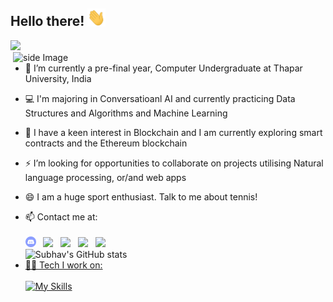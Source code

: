 ## Hello there!  <img src="https://github.com/purjaysin/purjaysin/blob/main/media/Hi.gif" width="29px">
<img src="https://komarev.com/ghpvc/?username=SubhavBatra&color=red" />
<img src="https://i.imgur.com/mVIr207.gif" alt="side Image" align="right" width="500" height="auto" />

- 🏦 I’m currently a pre-final year, Computer Undergraduate at Thapar University, India
- 💻 I'm majoring in Conversatioanl AI and currently practicing Data Structures and Algorithms and Machine Learning
- 🤔 I have a keen interest in Blockchain and I am currently exploring smart contracts and the Ethereum blockchain
- ⚡ I’m looking for opportunities to collaborate on projects utilising Natural language processing, or/and web apps
- 😄 I am a huge sport enthusiast. Talk to me about tennis! 
- 📫 Contact me at: <br><br>
  [<img src="https://github.com/purjaysin/purjaysin/blob/main/media/discord-round.svg" width="3.5%"/>](http://discordapp.com/users/745594262770417764)  &nbsp; [<img src="https://img.icons8.com/color/48/000000/twitter.png" width="3.5%"/>](https://twitter.com/batrasubhav)  &nbsp; [<img src="https://img.icons8.com/color/48/000000/linkedin.png" width="3.5%"/>](https://www.linkedin.com/in/subhav-batra-0269341a4/)  &nbsp; [<img src="https://img.icons8.com/fluent/48/000000/instagram-new.png" width="3.5%"/>](https://www.instagram.com/subhavbatra/)  &nbsp; <a href="mailto:subhavbatra3002@gmail.com"> <img src="https://img.icons8.com/fluent/48/000000/gmail.png" width="3.5%"/>
  <br>
  <img width="500" height="auto" align="right" alt="Subhav's GitHub stats" src="https://github-readme-stats.vercel.app/api?username=subhavbatra&show_icons=true&theme=react&count_private=true&include_all_commits=true" />

- 🧑‍💻 Tech I work on: <br><br>
  [![My Skills](https://skillicons.dev/icons?i=cpp,py,js,html,css,express,nodejs,react,tensorflow&perline=4)](https://skillicons.dev)<br><br>
